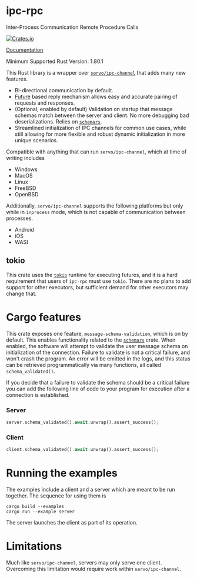 # ipc-rpc

Inter-Process Communication Remote Procedure Calls

[![Crates.io](https://img.shields.io/crates/v/ipc-rpc.svg)](https://crates.io/crates/ipc-rpc/)

[Documentation](https://docs.rs/ipc-rpc/)

Minimum Supported Rust Version: 1.80.1

This Rust library is a wrapper over [`servo/ipc-channel`](https://github.com/servo/ipc-channel) that adds many new features.

- Bi-directional communication by default.
- [Future](https://doc.rust-lang.org/stable/std/future/trait.Future.html) based reply mechanism allows easy and accurate pairing of requests and responses.
- (Optional, enabled by default) Validation on startup that message schemas match between the server and client. No more debugging bad deserializations. Relies on [`schemars`](https://crates.io/crates/schemars).
- Streamlined initialization of IPC channels for common use cases, while still allowing for more flexible and robust dynamic initialization in more unique scenarios.

Compatible with anything that can run `servo/ipc-channel`, which at time of writing includes

- Windows
- MacOS
- Linux
- FreeBSD
- OpenBSD

Additionally, `servo/ipc-channel` supports the following platforms but only while in `inprocess` mode, which is not capable of communication between processes.

- Android
- iOS
- WASI

## tokio

This crate uses the [`tokio`](https://crates.io/crates/tokio) runtime for executing futures, and it is a hard requirement that users of `ipc-rpc` must use `tokio`. There are no plans to add support for other
executors, but sufficient demand for other executors may change that.

# Cargo features

This crate exposes one feature, `message-schema-validation`, which is on by default. This enables functionality related to the [`schemars`](https://crates.io/crates/schemars) crate.
When enabled, the software will attempt to validate the user message schema on initialization of the connection. Failure to validate is not a critical failure, and won't crash the program. 
An error will be emitted in the logs, and this status can be retrieved programmatically via many functions, all called `schema_validated()`.

If you decide that a failure to validate the schema should be a critical failure you can add the following line of code to your program for execution after a connection is established.

### Server
```rust
server.schema_validated().await.unwrap().assert_success();
```

### Client
```rust
client.schema_validated().await.unwrap().assert_success();
```

# Running the examples

The examples include a client and a server which are meant to be run together. The sequence for using them is

```
cargo build --examples
cargo run --example server
```

The server launches the client as part of its operation.

# Limitations

Much like `servo/ipc-channel`, servers may only serve one client. Overcoming this limitation would require work within `servo/ipc-channel`.
